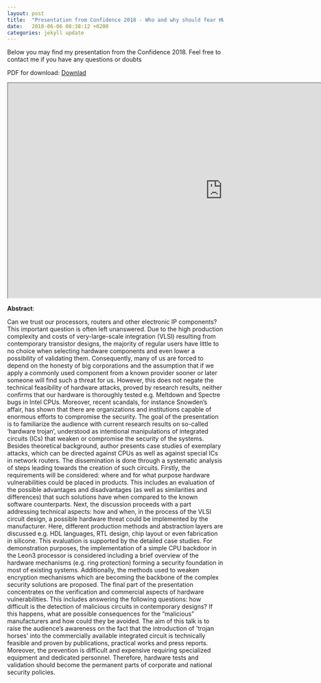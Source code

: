 ```yaml
---
layout: post
title:  "Presentation from Confidence 2018 - Who and why should fear HW trojans?"
date:   2018-06-06 08:38:12 +0200
categories: jekyll update
---
```

Below you may find my presentation from the Confidence 2018.
Feel free to contact me if you have any questions or doubts   

PDF for download: [Downlad](/download/hw_trojan_confidence.pdf) 

<iframe src="https://drive.google.com/file/d/1JJSzVqXpQqxiF6qqSfLD9DiNOvKGRYMq/preview" width="1000" height="500"></iframe>

  

**Abstract**:

Can we trust our processors, routers and other electronic IP components? 
This important question is often left unanswered. Due to the high production complexity and costs of very-large-scale integration (VLSI) 
resulting from contemporary transistor designs, the majority of regular users have little to no choice when selecting hardware 
components and even lower a possibility of validating them. Consequently, many of us are forced to depend on the honesty of big corporations 
and the assumption that if we apply a commonly used component from a known provider sooner or later someone will find such a threat for us. 
However, this does not negate the technical feasibility of hardware attacks, proved by research results, neither confirms that our hardware is 
thoroughly tested e.g. Meltdown and Spectre bugs in Intel CPUs. Moreover, recent scandals, for instance Snowden’s affair, has shown that there are 
organizations and institutions capable of enormous efforts to compromise the security. The goal of the presentation is to familiarize the audience 
with current research results on so-called ‘hardware trojan’, understood as intentional manipulations of integrated circuits (ICs) 
that weaken or compromise the security of the systems. Besides theoretical background, author presents case studies of exemplary attacks,
 which can be directed against CPUs as well as against special ICs in network routers. The dissemination is done through a systematic 
 analysis of steps leading towards the creation of such circuits. Firstly, the requirements will be considered: where and for what purpose 
 hardware vulnerabilities could be placed in products. This includes an evaluation of the possible advantages and disadvantages (as well as 
 similarities and differences) that such solutions have when compared to the known software counterparts. Next, the discussion proceeds with a 
 part addressing technical aspects: how and when, in the process of the VLSI circuit design, a possible hardware threat could be implemented 
 by the manufacturer. Here, different production methods and abstraction layers are discussed e.g. HDL languages, RTL design, chip layout or even 
 fabrication in silicone. This evaluation is supported by the detailed case studies. For demonstration purposes, the implementation of a simple CPU 
 backdoor in the Leon3 processor is considered including a brief overview of the hardware mechanisms (e.g. ring protection) forming a security 
 foundation in most of existing systems. Additionally, the methods used to weaken encryption mechanisms which are becoming the backbone of the 
 complex security solutions are proposed. The final part of the presentation concentrates on the verification and commercial aspects of hardware 
 vulnerabilities. This includes answering the following questions: how difficult is the detection of malicious circuits in contemporary designs? 
 If this happens, what are possible consequences for the “malicious” manufacturers and how could they be avoided. The aim of this talk is 
 to raise the audience’s awareness on the fact that the introduction of 'trojan horses' into the commercially available integrated circuit
 is technically feasible and proven by publications, practical works and press reports. Moreover, the prevention is difficult and 
 expensive requiring specialized equipment and dedicated personnel. Therefore, hardware tests and validation should become the permanent
 parts of corporate and national security policies.


